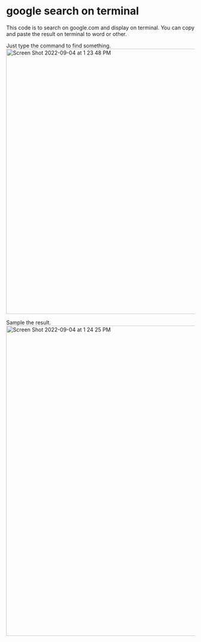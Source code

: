 # google search on terminal
This code is to search on google.com and display on terminal. You can copy and paste the result on terminal to word or other.

Just type the command to find something.
<img width="708" alt="Screen Shot 2022-09-04 at 1 23 48 PM" src="https://user-images.githubusercontent.com/1916469/188300469-9868c5bb-aab1-42e4-a16c-1f051e19ce0d.png">

Sample the result.
<img width="828" alt="Screen Shot 2022-09-04 at 1 24 25 PM" src="https://user-images.githubusercontent.com/1916469/188300489-e56c3067-f863-4ed5-9d43-c60201cb3234.png">
